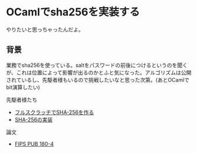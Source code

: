 # OCamlでsha256を実装する
やりたいと思っちゃったんだよ。

## 背景
業務でsha256を使っている。saltをパスワードの前後につけるというのを聞くが、これは位置によって影響が出るのかとふと気になった。アルゴリズムは公開されているし、先駆者様もいるので挑戦したいなと思った次第。(あとOCamlでbit演算したい)

先駆者様たち
- [フルスクラッチでSHA-256を作る](https://zenn.dev/kota_yata/articles/ce45080b2e8cae#%E5%8F%82%E8%80%83%E6%96%87%E7%8C%AE)
- [SHA-256の実装](https://qiita.com/tnakagawa/items/6321472098a2b73836ab#sha256%E3%83%8F%E3%83%83%E3%82%B7%E3%83%A5%E8%A8%88%E7%AE%97sha-256-hash-computation)

論文
- [FIPS PUB 180-4](https://nvlpubs.nist.gov/nistpubs/FIPS/NIST.FIPS.180-4.pdf)
